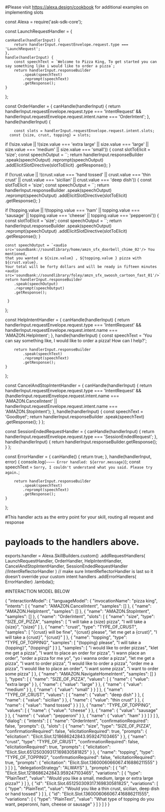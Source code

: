 
#Please visit https://alexa.design/cookbook for additional examples on implementing slots

const Alexa = require('ask-sdk-core');

const LaunchRequestHandler = {
    
    canHandle(handlerInput) {
        return handlerInput.requestEnvelope.request.type === 'LaunchRequest';
    },
    handle(handlerInput) {
        const speechText = `Welcome to Pizza King, To get started you can say something like i would like to order a pizza`;
        return handlerInput.responseBuilder
            .speak(speechText)
            .reprompt(speechText)
            .getResponse();
    }
};


const OrderHandler = {
    canHandle(handlerInput) {
        return handlerInput.requestEnvelope.request.type === 'IntentRequest'
            && handlerInput.requestEnvelope.request.intent.name === 'OrderIntent';
    },
    handle(handlerInput) {
        
        const slots = handlerInput.requestEnvelope.request.intent.slots;
      const {size, crust, topping} = slots;
      
 if (!size.value || !(size.value === 'extra large' || size.value === 'large' || size.value === 'medium' || size.value === 'small')) {
    const slotToElicit = 'size';
    const speechOutput = ``;
    return handlerInput.responseBuilder
        .speak(speechOutput)
        .reprompt(speechOutput)
        .addElicitSlotDirective(slotToElicit) 
        .getResponse();
}

 if (!crust.value || !(crust.value === 'hand tossed' || crust.value === 'thin crust' || crust.value === 'sicilian' || crust.value === 'deep dish')) {
    const slotToElicit = 'size';
    const speechOutput = ``;
    return handlerInput.responseBuilder
        .speak(speechOutput)
         .reprompt(speechOutput)
        .addElicitSlotDirective(slotToElicit)
        .getResponse();
}

 if (!topping.value || !(topping.value === 'ham' || topping.value === 'sausage' || topping.value === 'cheese' || topping.value === 'pepperoni')) {
    const slotToElicit = 'size';
    const speechOutput = ``;
    return handlerInput.responseBuilder
        .speak(speechOutput)
        .reprompt(speechOutput)
        .addElicitSlotDirective(slotToElicit)
        .getResponse();
}

    const speechOutput = `<audio src='soundbank://soundlibrary/home/amzn_sfx_doorbell_chime_02'/> You mentioned,
    that you wanted a ${size.value} , ${topping.value } pizza with ${crust.value}.
    Your total will be forty dollars and will be ready in fifteen minutes <audio src='soundbank://soundlibrary/foley/amzn_sfx_swoosh_cartoon_fast_01'/>`;
    return handlerInput.responseBuilder
        .speak(speechOutput)
        .reprompt(speechOutput)
        .getResponse();

     }
};

const HelpIntentHandler = {
    canHandle(handlerInput) {
        return handlerInput.requestEnvelope.request.type === 'IntentRequest'
            && handlerInput.requestEnvelope.request.intent.name === 'AMAZON.HelpIntent';
    },
    handle(handlerInput) {
        const speechText = 'You can say something like, I would like to order a pizza! How can I help?';

        return handlerInput.responseBuilder
            .speak(speechText)
            .reprompt(speechText)
            .getResponse();
    }
};

const CancelAndStopIntentHandler = {
    canHandle(handlerInput) {
        return handlerInput.requestEnvelope.request.type === 'IntentRequest'
            && (handlerInput.requestEnvelope.request.intent.name === 'AMAZON.CancelIntent'
                || handlerInput.requestEnvelope.request.intent.name === 'AMAZON.StopIntent');
    },
    handle(handlerInput) {
        const speechText = 'Goodbye!';
        return handlerInput.responseBuilder
            .speak(speechText)
            .getResponse();
    }
};

const SessionEndedRequestHandler = {
    canHandle(handlerInput) {
        return handlerInput.requestEnvelope.request.type === 'SessionEndedRequest';
    },
    handle(handlerInput) {
        return handlerInput.responseBuilder.getResponse();
    }
};


const ErrorHandler = {
    canHandle() {
        return true;
    },
    handle(handlerInput, error) {
        console.log(`~~~~ Error handled: ${error.message}`);
        const speechText = `Sorry, I couldn't understand what you said. Please try again.`;

        return handlerInput.responseBuilder
            .speak(speechText)
            .reprompt(speechText)
            .getResponse();
    }
};

#This handler acts as the entry point for your skill, routing all request and response
# payloads to the handlers above. 
exports.handler = Alexa.SkillBuilders.custom()
    .addRequestHandlers(
        LaunchRequestHandler,
        OrderHandler,
        HelpIntentHandler,
        CancelAndStopIntentHandler,
        SessionEndedRequestHandler
        //IntentReflectorHandler
        ) // make sure IntentReflectorHandler is last so it doesn't override your custom intent handlers
    .addErrorHandlers(
        ErrorHandler)
    .lambda();




#INTERACTION MODEL BELOW

{
    "interactionModel": {
        "languageModel": {
            "invocationName": "pizza king",
            "intents": [
                {
                    "name": "AMAZON.CancelIntent",
                    "samples": []
                },
                {
                    "name": "AMAZON.HelpIntent",
                    "samples": []
                },
                {
                    "name": "AMAZON.StopIntent",
                    "samples": []
                },
                {
                    "name": "OrderIntent",
                    "slots": [
                        {
                            "name": "size",
                            "type": "SIZE_OF_PIZZA",
                            "samples": [
                                "I will take a {size} pizza",
                                "I will take a {size}",
                                "{size}"
                            ]
                        },
                        {
                            "name": "crust",
                            "type": "TYPE_OF_CRUST",
                            "samples": [
                                "{crust} will be fine",
                                "{crust} please",
                                "let me get a {crust}",
                                "I will take a {crust}",
                                "{crust}"
                            ]
                        },
                        {
                            "name": "topping",
                            "type": "TYPE_OF_TOPPING",
                            "samples": [
                                "{topping} please",
                                "I will take a {topping}",
                                "{topping}"
                            ]
                        }
                    ],
                    "samples": [
                        "i would like to order pizzas",
                        "klet me get a pizza",
                        "I want to place an order for pizza",
                        "i wann place an order",
                        "order a pizza for me yo",
                        "yo i wanna order a pizza",
                        "let me get a pizza",
                        "I want to order pizza",
                        "I would like to order a pizza",
                        "order me a pizza",
                        "I would like to place an order",
                        "i want some pizza",
                        "i want to order some pizza"
                    ]
                },
                {
                    "name": "AMAZON.NavigateHomeIntent",
                    "samples": []
                }
            ],
            "types": [
                {
                    "name": "SIZE_OF_PIZZA",
                    "values": [
                        {
                            "name": {
                                "value": "extra large"
                            }
                        },
                        {
                            "name": {
                                "value": "large"
                            }
                        },
                        {
                        "name": {
                                "value": "medium"
                            }
                        },
                        {
                            "name": {
                                "value": "small"
                            }
                        }
                    ]
                },
                {
                    "name": "TYPE_OF_CRUST",
                    "values": [
                        {
                            "name": {
                                "value": "deep dish"
                            }
                        },
                        {
                            "name": {
                                "value": "sicilian"
                            }
                        },
                        {
                            "name": {
                                "value": "thin crust"
                            }
                        },
                        {
                            "name": {
                                "value": "hand tossed"
                            }
                        }
                    ]
                },
                {
                    "name": "TYPE_OF_TOPPING",
                    "values": [
                        {
                            "name": {
                                "value": "cheese"
                            }
                        },
                        {
                            "name": {
                                "value": "sausage"
                            }
                        },
                        {
                            "name": {
                                "value": "pepperoni"
                            }
                        },
                        {
                            "name": {
                                "value": "ham"
                            }
                        }
                    ]
                }
            ]
        },
        "dialog": {
            "intents": [
                {
                    "name": "OrderIntent",
                    "confirmationRequired": false,
                    "prompts": {},
                    "slots": [
                        {
                            "name": "size",
                            "type": "SIZE_OF_PIZZA",
                            "confirmationRequired": false,
                            "elicitationRequired": true,
                            "prompts": {
                                "elicitation": "Elicit.Slot.1218686242843.959247103465"
                            }
                        },
                        {
                            "name": "crust",
                            "type": "TYPE_OF_CRUST",
                            "confirmationRequired": false,
                            "elicitationRequired": true,
                            "prompts": {
                                "elicitation": "Elicit.Slot.651250309317.169830581825"
                            }
                        },
                        {
                            "name": "topping",
                            "type": "TYPE_OF_TOPPING",
                            "confirmationRequired": false,
                            "elicitationRequired": true,
                            "prompts": {
                                "elicitation": "Elicit.Slot.1360006066067.416886211555"
                            }
                        }
                    ]
                }
            ],
            "delegationStrategy": "ALWAYS"
        },
        "prompts": [
            {
                "id": "Elicit.Slot.1218686242843.959247103465",
                "variations": [
                    {
                        "type": "PlainText",
                        "value": "Would you like a small, medium, large or extra large pizza?"
                    }
                ]
            },
            {
                "id": "Elicit.Slot.651250309317.169830581825",
                "variations": [
                    {
                        "type": "PlainText",
                        "value": "Would you like a thin crust, sicilian, deep dish or hand tossed"
                    }
                ]
            },
            {
                "id": "Elicit.Slot.1360006066067.416886211555",
                "variations": [
                    {
                        "type": "PlainText",
                        "value": "What type of topping do you want,  peperonni, ham, cheese or  sausage"
                    }
                ]
            }
        ]
    }
}
